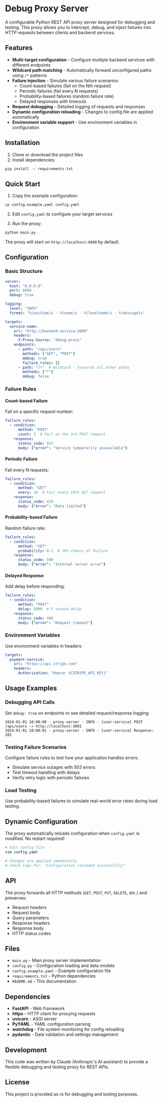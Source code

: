 # Debug Proxy Server

A configurable Python REST API proxy server designed for debugging and testing. This proxy allows you to intercept, debug, and inject failures into HTTP requests between clients and backend services.

## Features

- **Multi-target configuration** - Configure multiple backend services with different endpoints
- **Wildcard path matching** - Automatically forward unconfigured paths using `/*` patterns
- **Failure injection** - Simulate various failure scenarios:
  - Count-based failures (fail on the Nth request)
  - Periodic failures (fail every N requests)
  - Probability-based failures (random failure rate)
  - Delayed responses with timeouts
- **Request debugging** - Detailed logging of requests and responses
- **Dynamic configuration reloading** - Changes to config file are applied automatically
- **Environment variable support** - Use environment variables in configuration

## Installation

1. Clone or download the project files
2. Install dependencies:
```bash
pip install -r requirements.txt
```

## Quick Start

1. Copy the example configuration:
```bash
cp config.example.yaml config.yaml
```

2. Edit `config.yaml` to configure your target services

3. Run the proxy:
```bash
python main.py
```

The proxy will start on `http://localhost:8000` by default.

## Configuration

### Basic Structure

```yaml
server:
  host: "0.0.0.0"
  port: 8000
  debug: true

logging:
  level: "INFO"
  format: "%(asctime)s - %(name)s - %(levelname)s - %(message)s"

targets:
  service-name:
    url: "http://backend-service:3000"
    headers:
      X-Proxy-Source: "debug-proxy"
    endpoints:
      - path: "/api/users"
        methods: ["GET", "POST"]
        debug: true
        failure_rules: []
      - path: "/*"  # Wildcard - forwards all other paths
        methods: ["*"]
        debug: false
```

### Failure Rules

#### Count-based Failure
Fail on a specific request number:
```yaml
failure_rules:
  - condition:
      method: "POST"
      count: 3  # Fail on the 3rd POST request
    response:
      status_code: 503
      body: {"error": "Service temporarily unavailable"}
```

#### Periodic Failure
Fail every N requests:
```yaml
failure_rules:
  - condition:
      method: "GET"
      every: 10  # Fail every 10th GET request
    response:
      status_code: 429
      body: {"error": "Rate limited"}
```

#### Probability-based Failure
Random failure rate:
```yaml
failure_rules:
  - condition:
      method: "GET"
      probability: 0.1  # 10% chance of failure
    response:
      status_code: 500
      body: {"error": "Internal server error"}
```

#### Delayed Response
Add delay before responding:
```yaml
failure_rules:
  - condition:
      method: "POST"
      delay: 5000  # 5 second delay
    response:
      status_code: 408
      body: {"error": "Request timeout"}
```

### Environment Variables

Use environment variables in headers:
```yaml
targets:
  payment-service:
    url: "https://api.stripe.com"
    headers:
      Authorization: "Bearer ${STRIPE_API_KEY}"
```

## Usage Examples

### Debugging API Calls
Set `debug: true` on endpoints to see detailed request/response logging:
```
2024-01-01 10:00:00 - proxy-server - INFO - [user-service] POST /api/users -> http://localhost:3001
2024-01-01 10:00:01 - proxy-server - INFO - [user-service] Response: 201
```

### Testing Failure Scenarios
Configure failure rules to test how your application handles errors:
- Simulate service outages with 503 errors
- Test timeout handling with delays
- Verify retry logic with periodic failures

### Load Testing
Use probability-based failures to simulate real-world error rates during load testing.

## Dynamic Configuration

The proxy automatically reloads configuration when `config.yaml` is modified. No restart required!

```bash
# Edit config file
vim config.yaml

# Changes are applied immediately
# Check logs for: "Configuration reloaded successfully"
```

## API

The proxy forwards all HTTP methods (`GET`, `POST`, `PUT`, `DELETE`, etc.) and preserves:
- Request headers
- Request body
- Query parameters
- Response headers
- Response body
- HTTP status codes

## Files

- `main.py` - Main proxy server implementation
- `config.py` - Configuration loading and data models
- `config.example.yaml` - Example configuration file
- `requirements.txt` - Python dependencies
- `README.md` - This documentation

## Dependencies

- **FastAPI** - Web framework
- **httpx** - HTTP client for proxying requests
- **uvicorn** - ASGI server
- **PyYAML** - YAML configuration parsing
- **watchdog** - File system monitoring for config reloading
- **pydantic** - Data validation and settings management

## Development

This code was written by Claude (Anthropic's AI assistant) to provide a flexible debugging and testing proxy for REST APIs.

## License

This project is provided as-is for debugging and testing purposes.